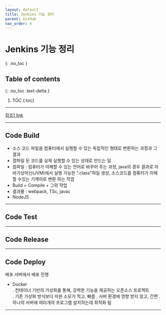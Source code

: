 ```yaml
---
layout: default
title: Jenkins 기능 정리
parent: GitHub
nav_order: 4
---
```


# Jenkins 기능 정리
{: .no_toc }

## Table of contents
{: .no_toc .text-delta }

1. TOC
{:toc}
---
[참조1 link]()

---
## Code Build
- 소스 코드 파일을 컴퓨터에서 실행할 수 있는 독립적인 형태로 변환하는 과정과 그 결과
- 컴파일 된 코드를 실제 실행할 수 있는 상태로 만드는 일
- 컴파일 : 컴퓨터가 이해할 수 있는 언어로 바꾸어 주는 과정, java의 경우 결과로 자바가상머신(JVM)에서 실행 가능한 ".class"파일 생성, 소스코드를 컴퓨터가 이해할 수있는 기계어로 변환 하는 작엄
- Build = Compile + 그외 작업
- 결과물 : webpack, TSc, javac
- NodeJS
 . 

---
## Code Test

---
## Code Release

---
## Code Deploy
 배포 서버에서 배포 진행 
- Docker  
 . 컨테이너 기반의 가상화를 통해, 강력한 기능을 제공하는 오픈소스 프로젝트   
 . 기존 가상화 방식보다 자원 소모가 적고, 빠름
 . 서버 환경에 영향 받지 않고, 간편
 . 하나의 서버에 여러개의 프로그램 설치하는데 최적화 됨
  

---
